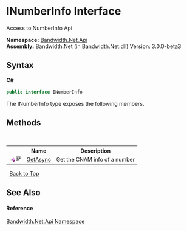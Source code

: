﻿# INumberInfo Interface
 

Access to NumberInfo Api

**Namespace:**&nbsp;<a href ="N_Bandwidth_Net_Api.md">Bandwidth.Net.Api</a><br />**Assembly:**&nbsp;Bandwidth.Net (in Bandwidth.Net.dll) Version: 3.0.0-beta3

## Syntax

**C#**<br />
``` C#
public interface INumberInfo
```

The INumberInfo type exposes the following members.


## Methods
&nbsp;<table><tr><th></th><th>Name</th><th>Description</th></tr><tr><td>![Public method](media/pubmethod.gif "Public method")![Code example](media/CodeExample.png "Code example")</td><td><a href ="M_Bandwidth_Net_Api_INumberInfo_GetAsync.md">GetAsync</a></td><td>
Get the CNAM info of a number</td></tr></table>&nbsp;
<a href="#inumberinfo-interface">Back to Top</a>

## See Also


#### Reference
<a href ="N_Bandwidth_Net_Api.md">Bandwidth.Net.Api Namespace</a><br />